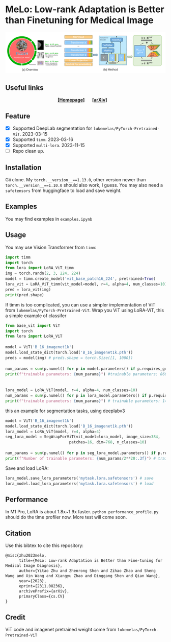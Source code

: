 # MeLo: Low-rank Adaptation is Better than Finetuning for Medical Image

![Intro](./assets/intro.png)

## Useful links

<div align="center">
    <a href="https://absterzhu.github.io/melo.github.io/" class="button"><b>[Homepage]</b></a> &nbsp;&nbsp;&nbsp;&nbsp;
    <a href="https://arxiv.org/abs/2311.08236" class="button"><b>[arXiv]</b></a> &nbsp;&nbsp;&nbsp;&nbsp;
</div>

## Feature
- [x] Supported DeepLab segmentation for ```lukemelas/PyTorch-Pretrained-ViT```. 2023-03-15
- [x] Supported ```timm```. 2023-03-16
- [x] Supported ```multi-lora```. 2023-11-15
- [ ] Repo clean up.

## Installation
Gii clone. My ```torch.__version__==1.13.0```, other version newer than ```torch.__version__==1.10.0``` should also work, I guess.
You may also need a ```safetensors``` from huggingface to load and save weight.

## Examples
You may find examples in ```examples.ipynb```

## Usage
You may use Vision Transformer from ```timm```:
```python
import timm
import torch
from lora import LoRA_ViT_timm
img = torch.randn(2, 3, 224, 224)
model = timm.create_model('vit_base_patch16_224', pretrained=True)
lora_vit = LoRA_ViT_timm(vit_model=model, r=4, alpha=4, num_classes=10)
pred = lora_vit(img)
print(pred.shape)
```

If timm is too complicated, you can use a simpler implementation of ViT from ```lukemelas/PyTorch-Pretrained-ViT```.
Wrap you ViT using LoRA-ViT, this a simple example of classifer
```python
from base_vit import ViT
import torch
from lora import LoRA_ViT

model = ViT('B_16_imagenet1k')
model.load_state_dict(torch.load('B_16_imagenet1k.pth'))
preds = model(img) # preds.shape = torch.Size([1, 1000])

num_params = sum(p.numel() for p in model.parameters() if p.requires_grad)
print(f"trainable parameters: {num_params}") #trainable parameters: 86859496


lora_model = LoRA_ViT(model, r=4, alpha=4, num_classes=10)
num_params = sum(p.numel() for p in lora_model.parameters() if p.requires_grad)
print(f"trainable parameters: {num_params}") # trainable parameters: 147456

```

this an example for segmentation tasks, using deeplabv3
```python
model = ViT('B_16_imagenet1k')
model.load_state_dict(torch.load('B_16_imagenet1k.pth'))
lora_model = LoRA_ViT(model, r=4, alpha=4)
seg_lora_model = SegWrapForViT(vit_model=lora_model, image_size=384,
                            patches=16, dim=768, n_classes=10)

num_params = sum(p.numel() for p in seg_lora_model.parameters() if p.requires_grad)
print(f"Number of trainable parameters: {num_params/2**20:.3f}") # trainable parameters: 6.459
```

Save and load LoRA:
```python
lora_model.save_lora_parameters('mytask.lora.safetensors') # save
lora_model.load_lora_parameters('mytask.lora.safetensors') # load
```

## Performance
In M1 Pro, LoRA is about 1.8x~1.9x faster.
```python performance_profile.py``` should do the time profiler now. More test will come soon.

## Citation
Use this bibtex to cite this repository:
```
@misc{zhu2023melo,
      title={MeLo: Low-rank Adaptation is Better than Fine-tuning for Medical Image Diagnosis}, 
      author={Yitao Zhu and Zhenrong Shen and Zihao Zhao and Sheng Wang and Xin Wang and Xiangyu Zhao and Dinggang Shen and Qian Wang},
      year={2023},
      eprint={2311.08236},
      archivePrefix={arXiv},
      primaryClass={cs.CV}
}
```

## Credit
ViT code and imagenet pretrained weight come from ```lukemelas/PyTorch-Pretrained-ViT```